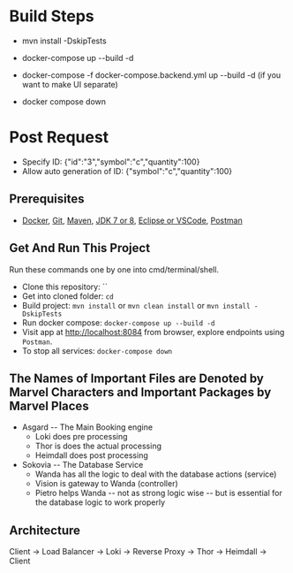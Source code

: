 
# Build Steps
* mvn install -DskipTests
* docker-compose up --build -d

* docker-compose -f docker-compose.backend.yml up --build -d (if you want to make UI separate)

* docker compose down

# Post Request
* Specify ID: {"id":"3","symbol":"c","quantity":100}
* Allow auto generation of ID: {"symbol":"c","quantity":100}

## Prerequisites
* [Docker](), [Git](https://git-scm.com/), [Maven](), [JDK 7 or 8](), [Eclipse or VSCode](), [Postman]()

## Get And Run This Project
Run these commands one by one into cmd/terminal/shell.
* Clone this repository: ``
* Get into cloned folder: `cd `
* Build project: `mvn install` or `mvn clean install` or  `mvn install -DskipTests`
* Run docker compose: `docker-compose up --build -d`
* Visit app at [http://localhost:8084](http://localhost:8084) from browser, explore endpoints using `Postman`.
* To stop all services: `docker-compose down`

## The Names of Important Files are Denoted by Marvel Characters and Important Packages by Marvel Places
* Asgard -- The Main Booking engine
    * Loki does pre processing
    * Thor is does the actual processing
    * Heimdall does post processing
* Sokovia -- The Database Service
    * Wanda has all the logic to deal with the database actions (service)
    * Vision is gateway to Wanda (controller)
    * Pietro helps Wanda -- not as strong logic wise -- but is essential for the database logic to work properly
  
## Architecture

Client -> Load Balancer -> Loki -> Reverse Proxy -> Thor -> Heimdall -> Client